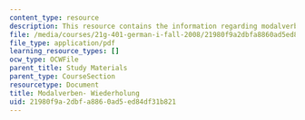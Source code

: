 ```yaml
---
content_type: resource
description: This resource contains the information regarding modalverben wiederholung.
file: /media/courses/21g-401-german-i-fall-2008/21980f9a2dbfa8860ad5ed84df31b821_MIT21G_401F08_modalverb.pdf
file_type: application/pdf
learning_resource_types: []
ocw_type: OCWFile
parent_title: Study Materials
parent_type: CourseSection
resourcetype: Document
title: Modalverben- Wiederholung
uid: 21980f9a-2dbf-a886-0ad5-ed84df31b821
---
```

